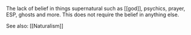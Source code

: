 The lack of belief in things supernatural such as [[god]], psychics, prayer, ESP, ghosts and more. This does not require the belief in anything else.

See also: [[Naturalism]]
